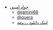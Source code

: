 

+ [جواد امینی]( https://jamini68.github.io/)  
  - [@jamini68](https://github.com/jamini68)
  - [@quera](https://quera.ir/profile/masteryahoo)
  - [لینک دانلود رزومه](http://s14.picofile.com/file/8407625100/%D8%AC%D9%88%D8%A7%D8%AF_%D8%A7%D9%85%DB%8C%D9%86%DB%8C.pdf.html)
